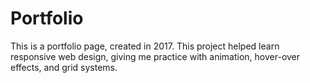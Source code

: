 # Portfolio
This is a portfolio page, created in 2017. This project helped learn responsive web design, giving me practice with animation, hover-over effects, and grid systems.
